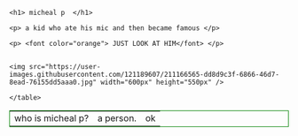 <html>  

	<h1> micheal p  </h1>

	<p> a kid who ate his mic and then became famous </p> 

 	<p> <font color="orange"> JUST LOOK AT HIM</font> </p>


	<img src="https://user-images.githubusercontent.com/121189607/211166565-dd8d9c3f-6866-46d7-8ead-76155dd5aaa0.jpg" width="600px" height="550px" />
	
<html> 
	<table style="border:1px solid green">
		<tr>
			<td> who is micheal p? </td>
			<td> a person. </td>
			<td> ok </td>
		</tr>
		
	</table> 
</html>	


